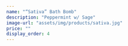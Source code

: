 ```yaml
---
name: "“Sativa” Bath Bomb"
description: "Peppermint w/ Sage"
image-url: "assets/img/products/sativa.jpg"
price: ""
display_order: 4
---
```

